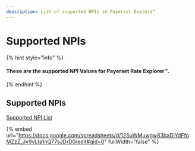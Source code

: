 ```yaml
---
description: List of supported NPIs in Payerset Explore™
---
```


# Supported NPIs

{% hint style="info" %}
#### These are the supported NPI Values for Payerset Rate Explorer™.
{% endhint %}

## Supported NPIs

[Supported NPI List](https://docs.google.com/spreadsheets/d/12SuWMuwgw83baDiYdFfoMZzZ\_Jv9vLta1nQ77sJDrD0/edit#gid=0)

{% embed url="https://docs.google.com/spreadsheets/d/12SuWMuwgw83baDiYdFfoMZzZ_Jv9vLta1nQ77sJDrD0/edit#gid=0" fullWidth="false" %}
